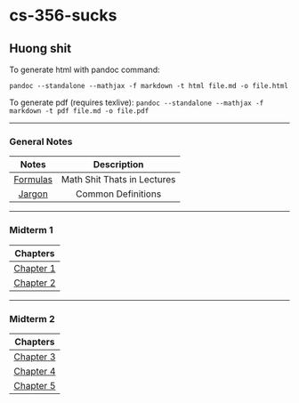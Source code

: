 # cs-356-sucks
## Huong shit

To generate html with pandoc command:

``pandoc --standalone --mathjax -f markdown -t html file.md -o file.html``

To generate pdf (requires texlive):
``pandoc --standalone --mathjax -f markdown -t pdf file.md -o file.pdf``

---
### General Notes
| Notes | Description
| :----:     | :-----:
| [Formulas](formulas.md) | Math Shit Thats in Lectures
| [Jargon](jargon.md) | Common Definitions
---
### Midterm 1
| Chapters 
| :----:     
| [Chapter 1](midterm1/ch1.md) 
| [Chapter 2](midterm1/h2.md) 
---
### Midterm 2
| Chapters 
| :----:     
| [Chapter 3](ch3.md) 
| [Chapter 4](ch4.md) 
| [Chapter 5](ch5.md) 
